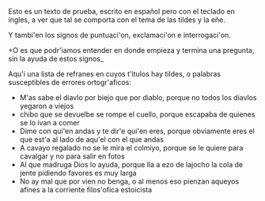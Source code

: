 Esto es un texto de prueba, escrito en español pero con el teclado en ingles, a ver que tal se comporta con el tema de las tildes y la eñe.

Y tambi'en los signos de puntuaci'on, exclamaci'on e interrogaci'on. 

+O es que podr'iamos entender en donde empieza y termina una pregunta, sin la ayuda de estos signos_

Aqu'i una lista de refranes en cuyos t'itulos hay tildes, o palabras susceptibles de errores ortogr'aficos:
- M'as sabe el diavlo por biejo que por diablo, porque no todos los diavlos yegaron a viejos
- chibo que se devuelbe se rompe el cuello, porque escapaba de quienes se lo ivan a comer
- Dime con qui'en andas y te dir'e qui'en eres, porque obviamente eres el que est'a al lado de aqu'el con el que andas
- A cavayo regalado no se le mira el colmiyo, porque se le quiere para cavalgar y no para salir en fotos
- Al que madruga Dios lo ayuda, porque lla a ezo de lajocho la cola de jente pidiendo favores es muy larga 
- No ay mal que por vien no benga, o al menos eso pienzan aqueyos afines a la corriente filos'ofica estoicista
